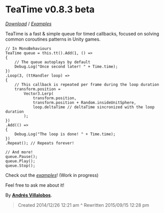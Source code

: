 # TeaTime v0.8.3 beta

_[Download](http://github.com/alvivar/TeaTime/raw/master/TeaTime.zip)_ /
_[Examples](http://github.com/alvivar/TeaTime/tree/master/Examples)_


TeaTime is a fast & simple queue for timed callbacks, focused on solving common
coroutines patterns in Unity games.


    // In MonoBehaviours
    TeaTime queue = this.tt().Add(1, () =>
    {
        // The queue autoplays by default
        Debug.Log("Once second later! " + Time.time);
    })
    .Loop(3, (ttHandler loop) =>
    {
        // This callback is repeated per frame during the loop duration
        transform.position =
            Vector3.Lerp(
                transform.position,
                transform.position + Random.insideUnitSphere,
                loop.deltaTime // deltaTime sincronized with the loop duration
            );
    })
    .Add(() =>
    {
        Debug.Log("The loop is done! " + Time.time);
    })
    .Repeat(); // Repeats forever!

    // And more!
    queue.Pause();
    queue.Play();
    queue.Stop();


Check out the
_[examples](http://github.com/alvivar/TeaTime/tree/master/Examples)_! (Work in
progress)

Feel free to ask me about it!

By **[Andrés Villalobos](http://twitter.com/matnesis)**.


> Created 2014/12/26 12:21 am ^ Rewritten 2015/09/15 12:28 pm
